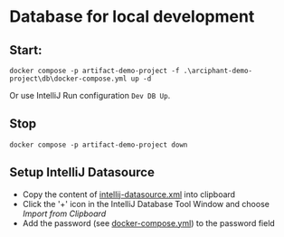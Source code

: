 # Database for local development

## Start: 
```
docker compose -p artifact-demo-project -f .\arciphant-demo-project\db\docker-compose.yml up -d
```

Or use IntelliJ Run configuration `Dev DB Up`.

## Stop

```
docker compose -p artifact-demo-project down
```

## Setup IntelliJ Datasource

* Copy the content of [intellij-datasource.xml](./intellij-datasource.xml) into clipboard
* Click the '+' icon in the IntelliJ Database Tool Window and choose *Import from Clipboard*
* Add the password (see [docker-compose.yml](./docker-compose.yml)) to the password field
